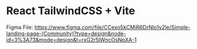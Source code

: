 # React TailwindCSS + Vite

Figma File: <https://www.figma.com/file/CCexo5kCMiR6DrNlo1y2le/Simple-landing-page-(Community)?type=design&node-id=3%3A73&mode=design&t=rxG2r5IWncOsNpXA-1>
